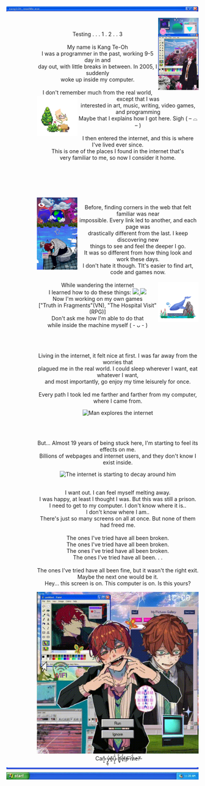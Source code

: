 <img src="readme header.png" style="max-width: 100%;" alt="kang1Oh_readMe.exe" />
<div align="center">
  <dd>
    <dl>
      <dd>
        <img src="initial stage.gif" alt="Man waking up inside his Windows XP computer" width="25%" align="right"/>
        <p>
          <br />
          <br /> Testing . . . 1 . 2 . . 3
          <br />
          <br /> My name is Kang Te-Oh
          <br /> I was a programmer in the past, working 9-5 day in and
          <br /> day out, with little breaks in between. In 2005, I suddenly
          <br /> woke up inside my computer.
          <br />
          <br /> I don't remember much from the real world, except that I was
          <img src="readme deco 1.png" alt="ReadMe decorations" width="25%" align="left"/>
          <br /> interested in art, music, writing, video games, and programming
          <br /> Maybe that I explains how I got here. Sigh ( – ⌓ – )
          <br />
          <br /> I then entered the internet, and this is where I've lived ever since.
          <br /> This is one of the places I found in the internet that's 
          <br /> very familiar to me, so now I consider it home.
        </p>
      </dd>
    </dl>
  </dd>
</div>
<br />
<br />
<br />
<br />
<div align="center">
  <dd>
    <dl>
      <dd>
        <img src="intro.gif" alt="Man breaking down because he's stuck in the internet" width="25%" align="left"/>
        <p>
          <br /> Before, finding corners in the web that felt familiar was near 
          <br /> impossible. Every link led to another, and each page was 
          <br /> drastically different from the last. I keep discovering new 
          <br /> things to see and feel the deeper I go.
          <br /> It was so different from how thing look and work these days.
          <br /> I don't hate it though. TIt's easier to find art, code and games now.
          <br />
          <br /> While wandering the internet 
          <img src="readme deco 2.png" alt="ReadMe decorations" width="25%" align="right"/>
          <br />I learned how to do these things:
            <a href="https://skillicons.dev">
              <img src="https://skillicons.dev/icons?i=java,mysql,html,css,php" />
              <img src="https://skillicons.dev/icons?i=figma,blender,godot,unreal" />
            </a>
          <br /> Now I'm working on my own games 
          <br />["Truth in Fragments"(VN), "The Hospital Visit"(RPG)]
          <br /> Don't ask me how I'm able to do that 
          <br /> while inside the machine myself ( - ᴗ - )
        </p>
      </dd>
    </dl>
  </dd>
</div>
<br />
<div align="center">
  <dd>
    <dl>
      <dd>
        <p>
          <br /> Living in the internet, it felt nice at first. I was far away from the worries that 
          <br /> plagued me in the real world. I could sleep wherever I want, eat whatever I want, 
          <br /> and most importantly, go enjoy my time leisurely for once. 
          <br /> 
          <br /> Every path I took led me farther and farther from my computer, where I came from.
        </p>
        <img src="exploring the internet.gif" alt="Man explores the internet">
      </dd>
    </dl>
  </dd>
</div>
<br />
<div align="center">
  <dd>
    <dl>
      <dd>
        <p>
          <br /> But... Almost 19 years of being stuck here, I'm starting to feel its effects on me.
          <br /> Billions of webpages and internet users, and they don't know I exist inside.
          <br />
        </p>
        <img src="breakdown.gif" alt="The internet is starting to decay around him">
        <p>
          <br /> I want out. I can feel myself melting away. 
          <br /> I was happy, at least I thought I was. But this was still a prison. 
          <br /> I need to get to my computer. I don't know where it is.. 
          <br /> I don't know where I am..
          <br /> There's just so many screens on all at once. But none of them had freed me.
          <br />
          <br /> The ones I've tried have all been broken.
          <br /> The ones I've tried have all been broken.
          <br /> The ones I've tried have all been broken.
          <br /> The ones I've tried have all been. . .
          <br />
          <br /> The ones I've tried have all been fine, but it wasn't the right exit.
          <br /> Maybe the next one would be it.
          <br /> Hey... this screen is on. This computer is on. Is this yours?
        </p>
        <img src="revenge.gif" alt="Uh oh..">
          <br /> Can̴̹͈̎ y̴̢͇͉̒o̵̯̽͘u̴͎̩̱͋͑͝ h̸͚̞̆̄̕e̵̖̔̓ḷ̸̓p̶͠ m̷̌̓̏́̏e̵?̶̓
      </dd>
    </dl>
  </dd>
</div>



<div align="center">
  <img src="readme footer.png" style="max-width: 100%;" alt="windows XP toolbar" />
</div>
<!---
kang1Oh/kang1Oh is a ✨ special ✨ repository because its `README.md` (this file) appears on your GitHub profile.
You can click the Preview link to take a look at your changes.
--->
